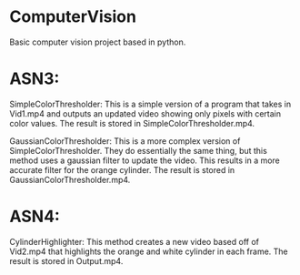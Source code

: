 # ComputerVision
Basic computer vision project based in python. 

# ASN3: 
SimpleColorThresholder: 
This is a simple version of a program that takes in Vid1.mp4 and outputs an updated video showing only pixels with certain color values. The result is stored in SimpleColorThresholder.mp4. 

GaussianColorThresholder: 
This is a more complex version of SimpleColorThresholder. They do essentially the same thing, but this method uses a gaussian filter to update the video. This results in a more accurate filter for the orange cylinder. The result is stored in GaussianColorThresholder.mp4. 

# ASN4: 
CylinderHighlighter: 
This method creates a new video based off of Vid2.mp4 that highlights the orange and white cylinder in each frame. The result is stored in Output.mp4. 
